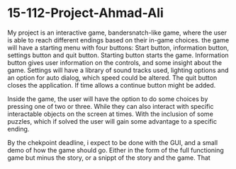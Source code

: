 # 15-112-Project-Ahmad-Ali
My project is an interactive game, bandersnatch-like game, where the user is able to reach different endings based on their in-game choices.
the game will have a starting menu with four buttons: Start button, information button, settings button and quit button.
Starting button starts the game. Information button gives user information on the controls, and some insight about the game.
Settings will have a library of sound tracks used, lighting options and an option for auto dialog, which speed could be altered.
The quit button closes the application.
If time allows a continue button might be added.

Inside the game, the user will have the option to do some choices by pressing one of two or three. While they can also  interact with specific interactable objects on the screen at times. With the inclusion of some puzzles, which if solved the user will gain some advantage to a specific ending.

By the chekpoint deadline, i expect to be done with the GUI, and a small demo of how the game should go. Either in the form of the full functioning game but minus the story, or a snippt of the story and the game. That
